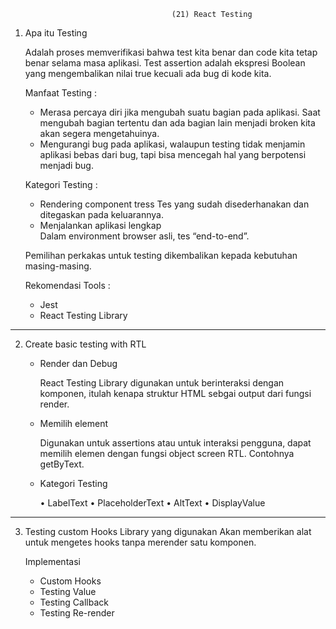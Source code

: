                                         (21) React Testing

1.  Apa itu Testing

    Adalah proses memverifikasi bahwa test kita benar dan code kita tetap benar selama masa aplikasi. Test assertion adalah ekspresi Boolean yang mengembalikan nilai true kecuali ada bug di kode kita.

    Manfaat Testing :

    - Merasa percaya diri jika mengubah suatu bagian pada aplikasi. Saat mengubah bagian tertentu dan ada bagian lain menjadi broken kita akan segera mengetahuinya.
    - Mengurangi bug pada aplikasi, walaupun testing tidak menjamin aplikasi bebas dari bug, tapi bisa mencegah hal yang berpotensi menjadi bug.

    Kategori Testing :

    - Rendering component tress
      Tes yang sudah disederhanakan dan ditegaskan pada keluarannya.
    - Menjalankan aplikasi lengkap  
      Dalam environment browser asli, tes “end-to-end”.

    Pemilihan perkakas untuk testing dikembalikan kepada kebutuhan masing-masing.

    Rekomendasi Tools :

    - Jest
    - React Testing Library

---

2.  Create basic testing with RTL

    - Render dan Debug

      React Testing Library digunakan untuk berinteraksi dengan komponen, itulah kenapa struktur HTML sebgai output dari fungsi render.

    - Memilih element

      Digunakan untuk assertions atau untuk interaksi pengguna, dapat memilih elemen dengan fungsi object screen RTL. Contohnya getByText.

    - Kategori Testing

      • LabelText
      • PlaceholderText
      • AltText
      • DisplayValue

---

3.  Testing custom Hooks
    Library yang digunakan
    Akan memberikan alat untuk mengetes hooks tanpa merender satu komponen.

    Implementasi

    - Custom Hooks
    - Testing Value
    - Testing Callback
    - Testing Re-render
